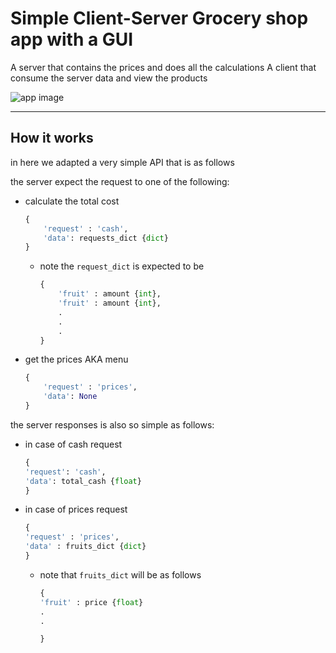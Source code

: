 # Simple Client-Server Grocery shop app with a GUI

A server that contains the prices and does all the calculations
A client that consume the server data and view the products

![app image](res/app.png?raw=true "App Image")

---

## How it works

in here we adapted a very simple API that is as follows

the server expect the request to one of the following:

* calculate the total cost
    ```python
    {
        'request' : 'cash',
        'data': requests_dict {dict}
    }
    ```
  * note the ```request_dict``` is expected to be
    ```python
    {
        'fruit' : amount {int},
        'fruit' : amount {int},
        .
        .
        .
    }
    ```
* get the prices AKA menu
    ```python
    {
        'request' : 'prices',
        'data': None
    }
    ```

the server responses is also so simple as follows:

* in case of cash request
    ```python
    {
    'request': 'cash',
    'data': total_cash {float}
    }
    ```
* in case of prices request
    ```python
    {
    'request' : 'prices',
    'data' : fruits_dict {dict}
    }
    ```
  * note that ```fruits_dict``` will be as follows
    ```python
    {
    'fruit' : price {float}
    .
    .

    }
    ```
